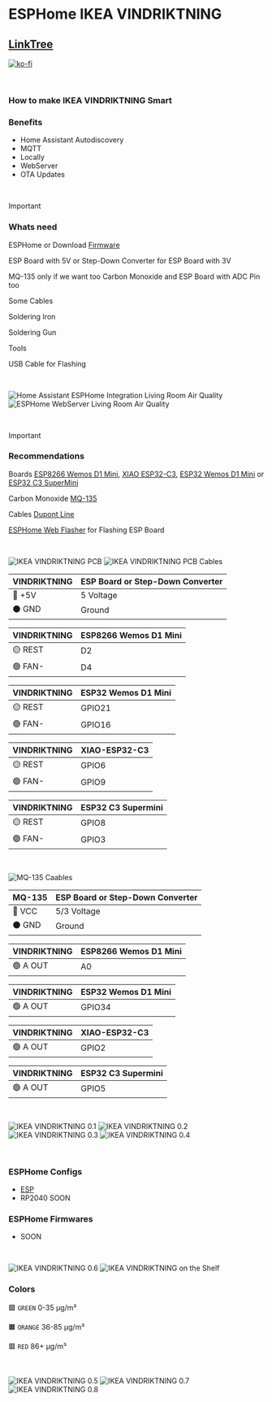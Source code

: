 # ESPHome IKEA VINDRIKTNING

## [LinkTree](https://linktr.ee/DzurisHome)

[![ko-fi](https://ko-fi.com/img/githubbutton_sm.svg)](https://ko-fi.com/N4N6M7OX3)

</br>

### How to make IKEA VINDRIKTNING Smart

### Benefits
- Home Assistant Autodiscovery
- MQTT
- Locally
- WebServer
- OTA Updates

</br>

> [!IMPORTANT]
> ### Whats need
> 
> ESPHome or Download [Firmware](https://github.com/DzurisHome/ESPHome-IKEA-VINDRIKTNING/blob/main/README.md#esphome-firmwares)
> 
> ESP Board with 5V or Step-Down Converter for ESP Board with 3V
>
> MQ-135 only if we want too Carbon Monoxide and ESP Board with ADC Pin too
> 
> Some Cables
> 
> Soldering Iron
> 
> Soldering Gun
> 
> Tools
>
> USB Cable for Flashing

</br>

![Home Assistant ESPHome Integration Living Room Air Quality](https://github.com/DzurisHome/ESPHome-IKEA-VINDRIKTNING/blob/main/Images/Home%20Assistant%20ESPHome%20Integration%20Living%20Room%20Air%20Quality.png)
![ESPHome WebServer Living Room Air Quality](https://github.com/DzurisHome/ESPHome-IKEA-VINDRIKTNING/blob/main/Images/ESPHome%20WebServer%20Living%20Room%20Air%20Quality.png)

</br>

> [!IMPORTANT]
> ### Recommendations
>
> Boards [ESP8266 Wemos D1 Mini](https://s.click.aliexpress.com/e/_Dm8FxHL), [XIAO ESP32-C3](https://s.click.aliexpress.com/e/_Dd9y9cz), [ESP32 Wemos D1 Mini](https://s.click.aliexpress.com/e/_DFpDpnJ) or [ESP32 C3 SuperMini](https://s.click.aliexpress.com/e/_DlP529f)
>
> Carbon Monoxide [MQ-135](https://s.click.aliexpress.com/e/_DDRkLM1)
> 
> Cables [Dupont Line](https://s.click.aliexpress.com/e/_DFdLicl)
>
> [ESPHome Web Flasher](https://web.esphome.io/) for Flashing ESP Board

</br>

![IKEA VINDRIKTNING PCB](https://github.com/DzurisHome/ESPHome-IKEA-VINDRIKTNING/blob/main/Images/IKEA%20VINDRIKTNING%20PCB.png)
![IKEA VINDRIKTNING PCB Cables](https://github.com/DzurisHome/ESPHome-IKEA-VINDRIKTNING/blob/main/Images/IKEA%20VINDRIKTNING%20PCB%20Cables.png)

| VINDRIKTNING | ESP Board or Step-Down Converter |
|--------------|----------------------------------|
| 🔴 +5V       | 5 Voltage                        |
| ⚫ GND       | Ground                           |

| VINDRIKTNING | ESP8266 Wemos D1 Mini |
|--------------|-----------------------|
| 🟡 REST      | D2                    |
| 🟢 FAN-      | D4                    |

| VINDRIKTNING | ESP32 Wemos D1 Mini |
|--------------|---------------------|
| 🟡 REST      | GPIO21              |
| 🟢 FAN-      | GPIO16              |

| VINDRIKTNING | XIAO-ESP32-C3 |
|--------------|---------------|
| 🟡 REST      | GPIO6         |
| 🟢 FAN-      | GPIO9         |

| VINDRIKTNING | ESP32 C3 Supermini |
|--------------|--------------------|
| 🟡 REST      | GPIO8              |
| 🟢 FAN-      | GPIO3              |

</br>

![MQ-135 Caables](https://github.com/DzurisHome/ESPHome-IKEA-VINDRIKTNING/blob/main/Images/MQ-135%20Cables.png)

| MQ-135    | ESP Board or Step-Down Converter |
|-----------|----------------------------------|
| 🔴 VCC    | 5/3 Voltage                      |
| ⚫ GND    | Ground                           |

| VINDRIKTNING | ESP8266 Wemos D1 Mini |
|--------------|-----------------------|
| 🟢 A OUT     | A0                    |

| VINDRIKTNING | ESP32 Wemos D1 Mini |
|--------------|---------------------|
| 🟢 A OUT     | GPIO34              |

| VINDRIKTNING | XIAO-ESP32-C3 |
|--------------|---------------|
| 🟢 A OUT     | GPIO2         |

| VINDRIKTNING | ESP32 C3 Supermini |
|--------------|--------------------|
| 🟢 A OUT     | GPIO5              |

</br>

![IKEA VINDRIKTNING 0.1](https://github.com/DzurisHome/ESPHome-IKEA-VINDRIKTNING/blob/main/Images/IKEA%20VINDRIKTNING%200.1.jpg)
![IKEA VINDRIKTNING 0.2](https://github.com/DzurisHome/ESPHome-IKEA-VINDRIKTNING/blob/main/Images/IKEA%20VINDRIKTNING%200.2.png)
![IKEA VINDRIKTNING 0.3](https://github.com/DzurisHome/ESPHome-IKEA-VINDRIKTNING/blob/main/Images/IKEA%20VINDRIKTNING%200.3.png)
![IKEA VINDRIKTNING 0.4](https://github.com/DzurisHome/ESPHome-IKEA-VINDRIKTNING/blob/main/Images/IKEA%20VINDRIKTNING%200.4.png)

</br>

### ESPHome Configs
- [ESP](https://github.com/DzurisHome/ESPHome-IKEA-VINDRIKTNING/blob/main/ESPHome%20Config/esp-config.yaml)
- RP2040 SOON

### ESPHome Firmwares
- SOON

</br>

![IKEA VINDRIKTNING 0.6](https://github.com/DzurisHome/ESPHome-IKEA-VINDRIKTNING/blob/main/Images/IKEA%20VINDRIKTNING%200.6.png)
![IKEA VINDRIKTNING on the Shelf](https://github.com/DzurisHome/ESPHome-IKEA-VINDRIKTNING/blob/main/Images/IKEA%20VINDRIKTNING%20on%20the%20Shelf.png)

### Colors
🟩 `GREEN` 0-35 μg/m³

🟧 `ORANGE` 36-85 μg/m³

🟥 `RED` 86+ μg/m³

</br>

![IKEA VINDRIKTNING 0.5](https://github.com/DzurisHome/ESPHome-IKEA-VINDRIKTNING/blob/main/Images/IKEA%20VINDRIKTNING%200.5.png)
![IKEA VINDRIKTNING 0.7](https://github.com/DzurisHome/ESPHome-IKEA-VINDRIKTNING/blob/main/Images/IKEA%20VINDRIKTNING%200.7.png)
![IKEA VINDRIKTNING 0.8](https://github.com/DzurisHome/ESPHome-IKEA-VINDRIKTNING/blob/main/Images/IKEA%20VINDRIKTNING%200.8.png)
